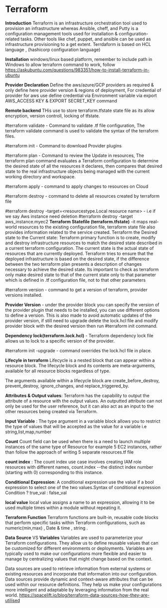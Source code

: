 # Terraform

**Introduction** Terraform is an infrastructure orchestration tool used to provision an infrastructure whereas Ansible, cheff, and Putty is a configuration management tools used for installation & configuration-related tasks. Other tools like chef, puppet, and ansible can be used as infrastructure provisioning to a get extent. Terrdaform is based on HCL language , (hashicorp configuration language)

**Installation** windows/linux based platform, remember to include path in Windows to allow terraform command to work, follow https://askubuntu.com/questions/983351/how-to-install-terraform-in-ubuntu

**Provider Declaration**
Define the aws/azure/GCP providers as required & only define here provider version & regions of deployment, For credential of provider for aws use define credential via Environment variable via export AWS_ACCESS KEY & EXPORT SECRET_KEY command 

**Remote backend** THis use to store terraform.tfstate state file as its allow encryption, version controll, locking of tfstate.

#terraform validate  - Command to validate .tf file configuration, The terraform validate command is used to validate the syntax of the terraform files.

#terraform init   - Command to download Provider plugins

#terraform plan   - Command to review the Update in resources, The terraform plan command evaluates a Terraform configuration to determine the desired state of all the resources it declares, then compares that desired state to the real infrastructure objects being managed with the current 
  working directory and workspace.
  
#terraform apply   - command to apply changes to resources on Cloud

#terraform destroy  - command to delete all resources created by terraform file

#terraform destroy -target=<resourcestype.Local resource name>  - i.e if we say Aws instance need deletion #terraform destroy -target aws_instance.myec2
**Terraform Statefile (terraform.tfstate)**  -it maps real-world resources to the existing configuration file, terraform state file also provides information related to the service created.
Terraform the Desired state to the Current state: Terraform primary function is to create, modify and destroy infrastructure resources to match the desired state described in a current terraform configuration. The current state is the actual state of resources that are currently deployed. Terraform tries to ensure that the deployed infrastructure is based on the desired state, if the difference between the two terraform plan presents a description of changes necessary to achieve the desired state. Its important to check as terraform only make desired state to that of the current state only to that parameter which is defined in .tf configuration file, not to that other parameters 

#terraform version  - command to get a version of terraform, provider versions installed.

**Provider Version** - under the provider block you can specify the version of the provider plugin that needs to be installed, you can use different options to define a version. This is also made to avoid automatic updates of the provider version, if still need to upgrade delete the lock.hcl file and modify provider block with the desired version then run #terraform init command.

**Dependency lock(terraform.lock.hcl)** - Terraform dependency lock file allows us to lock to a specific version of the provider.

#terraform init -upgrade  - command overrides the lock.hcl file in place.

**Lifecyle in terraform** Lifecycle is a nested block that can appear within a resource block. The lifecycle block and its contents are meta-arguments, available for all resource blocks regardless of type.

The arguments available within a lifecycle block are create_before_destroy, prevent_destroy, ignore_changes, and replace_triggered_by. 

**Attributes & Output values**: Terraform has the capability to output the attribute of a resource with the output values. An outputted attribute can not only be used for the user reference, but it can also act as an input to the other resources being created via Terraform. 

**Input Variable** : The type argument in a variable block allows you to restrict the type of values that will be accepted as the value for a variable i.e string,list,map,number 

**Count** Count field can be used when there is a need to launch multiple instances of the same type of Resource for example 5 EC2 instances, rather than follow the approach of writing 5 separate resources.tf file 

**count index** : The count index use case involves creating  IAM role resources with different names, count.index  --the distinct index number (starting with 0) corresponding to this instance.

**Conditional Expression**: A conditional expression use the value if a bool expression to select one of the two values.Syntax of conditional expression  Condition ? true_val : false_val

**local value** local value assigns a name to an expression, allowing it to be used multiple times within a module without repeating it.

**Terraform Function** Terraform functions are built-in, reusable code blocks that perform specific tasks within Terraform configurations, such as numeric(min,max) , Date & time , string .

**Data Source** VS **Variables** 
Variables are used to parameterize your Terraform configurations. They allow us to define reusable values that can be customized for different environments or deployments. Variables are typically used to make our configurations more flexible and easier to manage by centralizing values that might change based on the context.

Data sources are used to retrieve information from external systems or existing resources and incorporate that information into our configuration. Data sources provide dynamic and context-aware attributes that can be used within our resource definitions. They help us make your configurations more intelligent and adaptable by leveraging information from the real world. https://spacelift.io/blog/terraform-data-sources-how-they-are-utilised 

